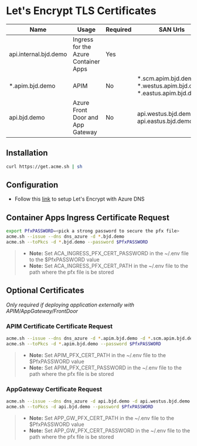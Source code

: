 # Let's Encrypt TLS Certificates

Name | Usage | Required | SAN Urls
------ | ---- | ---- | ----
api.internal.bjd.demo | Ingress for the Azure Container Apps | Yes 
*.apim.bjd.demo | APIM | No | *.scm.apim.bjd.demo, *.westus.apim.bjd.demo, *.eastus.apim.bjd.demo
api.bjd.demo | Azure Front Door and App Gateway | No |  api.westus.bjd.demo, api.eastus.bjd.demo


## Installation
```bash
curl https://get.acme.sh | sh
```
## Configuration
* Follow this [link](https://www.robokiwi.com/wiki/azure/dns/lets-encrypt/) to setup Let's Encrypt with Azure DNS

## Container Apps Ingress Certificate Request
```bash
export PfxPASSWORD=<pick a strong password to secure the pfx file>
acme.sh --issue --dns dns_azure -d *.bjd.demo
acme.sh --toPkcs -d *.bjd.demo --password $PfxPASSWORD
```
> * **Note:** Set ACA_INGRESS_PFX_CERT_PASSWORD in the  ~/.env file to the $PfxPASSWORD value
> * **Note:** Set ACA_INGRESS_PFX_CERT_PATH in the ~/.env file to the path where the pfx file is be stored

## Optional Certificates 
 _Only required if deploying application externally with APIM/AppGateway/FrontDoor_

### APIM Certificate Certificate Request
```bash
acme.sh --issue --dns dns_azure -d *.apim.bjd.demo -d *.scm.apim.bjd.demo *.westus.apim.bjd.demo *.eastus.apim.bjd.demo
acme.sh --toPkcs -d *.apim.bjd.demo --password $PfxPASSWORD
```

> * **Note:** Set APIM_PFX_CERT_PATH in the  ~/.env file to the $PfxPASSWORD value
> * **Note:** Set APIM_PFX_CERT_PASSWORD in the ~/.env file to the path where the pfx file is be stored

### AppGateway Certificate Request
```bash
acme.sh --issue --dns dns_azure -d api.bjd.demo -d api.westus.bjd.demo -d api.eastus.bjd.demo
acme.sh --toPkcs -d api.bjd.demo --password $PfxPASSWORD
```

> * **Note:** Set APP_GW_PFX_CERT_PATH in the  ~/.env file to the $PfxPASSWORD value
> * **Note:** Set APP_GW_PFX_CERT_PASSWORD in the ~/.env file to the path where the pfx file is be stored